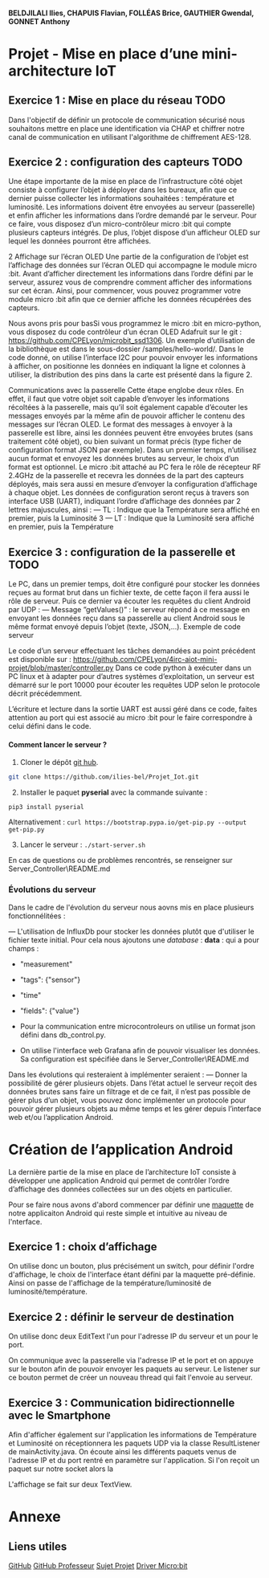 #### BELDJILALI Ilies, CHAPUIS Flavian, FOLLÉAS Brice, GAUTHIER Gwendal, GONNET Anthony

# Projet - Mise en place d’une mini-architecture IoT

## Exercice 1 : Mise en place du réseau TODO

Dans l'objectif de définir un protocole de communication sécurisé nous souhaitons mettre en place une identification via CHAP et chiffrer notre canal de communication en utilisant l'algorithme de chiffrement AES-128.


## Exercice 2 : configuration des capteurs TODO

Une étape importante de la mise en place de l’infrastructure côté objet consiste à configurer l’objet à déployer dans les bureaux, afin que ce dernier puisse collecter les informations souhaitées :
température et luminosité.
Les informations doivent être envoyées au serveur (passerelle) et enfin afficher les informations dans l’ordre demandé par le serveur.
Pour ce faire, vous disposez d’un micro-contrôleur micro :bit qui compte plusieurs capteurs intégrés. De plus, l’objet dispose d’un afficheur OLED sur lequel les données pourront être affichées.

2 Affichage sur l’écran OLED
Une partie de la configuration de l’objet est l’affichage des données sur l’écran OLED qui accompagne le module micro :bit. Avant d’afficher directement les informations dans l’ordre défini par le serveur, assurez vous de comprendre comment afficher des informations sur cet écran. Ainsi,
pour commencer, vous pouvez programmer votre module micro :bit afin que ce dernier affiche les données récupérées des capteurs.


Nous avons pris pour basSi vous programmez le micro :bit en micro-python, vous disposez du code contrôleur d’un
écran OLED Adafruit sur le git : https://github.com/CPELyon/microbit_ssd1306. Un exemple
d’utilisation de la bibliothèque est dans le sous-dossier /samples/hello-world/.
Dans le code donné, on utilise l’interface I2C pour pouvoir envoyer les informations à afficher,
on positionne les données en indiquant la ligne et colonnes à utiliser, la distribution des pins dans
la carte est présenté dans la figure 2.


Communications avec la passerelle
Cette étape englobe deux rôles. En effet, il faut que votre objet soit capable d’envoyer les
informations récoltées à la passerelle, mais qu’il soit également capable d’écouter les messages
envoyés par la même afin de pouvoir afficher le contenu des messages sur l’écran OLED.
Le format des messages à envoyer à la passerelle est libre, ainsi les données peuvent être envoyées
brutes (sans traitement côté objet), ou bien suivant un format précis (type ficher de configuration
format JSON par exemple). Dans un premier temps, n’utilisez aucun format et envoyez les données
brutes au serveur, le choix d’un format est optionnel.
Le micro :bit attaché au PC fera le rôle de récepteur RF 2.4GHz de la passerelle et recevra
les données de la part des capteurs déployés, mais sera aussi en mesure d’envoyer la configuration
d’affichage à chaque objet. Les données de configuration seront reçus à travers son interface USB
(UART), indiquant l’ordre d’affichage des données par 2 lettres majuscules, ainsi :
— TL : Indique que la Température sera affiché en premier, puis la Luminosité
3
— LT : Indique que la Luminosité sera affiché en premier, puis la Température

## Exercice 3 : configuration de la passerelle et TODO

Le PC, dans un premier temps, doit être configuré pour stocker les données reçues au format
brut dans un fichier texte, de cette façon il fera aussi le rôle de serveur.
Puis ce dernier va écouter les requêtes du client Android par UDP :
— Message ”getValues()” : le serveur répond à ce message en envoyant les données reçu dans
sa passerelle au client Android sous le même format envoyé depuis l’objet (texte, JSON,...).
Exemple de code serveur

Le code d’un serveur effectuant les tâches demandées au point précédent est disponible sur :
https://github.com/CPELyon/4irc-aiot-mini-projet/blob/master/controller.py
Dans ce code python à exécuter dans un PC linux et à adapter pour d’autres systèmes d’exploitation, un serveur est démarré sur le port 10000 pour écouter les requêtes UDP selon le protocole
décrit précédemment.

L’écriture et lecture dans la sortie UART est aussi géré dans ce code, faites attention au port
qui est associé au micro :bit pour le faire correspondre à celui défini dans le code.

#### Comment lancer le serveur ?

1. Cloner le dépôt [git hub](https://github.com/ilies-bel/Projet_Iot.git).

```bash
git clone https://github.com/ilies-bel/Projet_Iot.git
```

2. Installer le paquet **pyserial** avec la commande suivante :

`pip3 install pyserial`

Alternativement :
`curl https://bootstrap.pypa.io/get-pip.py --output get-pip.py`

3. Lancer le serveur :
`./start-server.sh`

En cas de questions ou de problèmes rencontrés, se renseigner sur Server_Controller\README.md

### Évolutions du serveur

Dans le cadre de l'évolution du serveur nous aovns mis en place plusieurs fonctionnélitées :

— L'utilisation de InfluxDb pour stocker les données plutôt que d'utiliser le fichier texte initial.
Pour cela nous ajoutons une *database* : **data** : qui a pour champs : 
- "measurement"
- "tags": {"sensor"}
- "time"
- "fields": {"value"} 

- Pour la communication entre microcontroleurs on utilise un format json défini dans db_control.py.

- On utilise l'interface web Grafana afin de pouvoir visualiser les données. Sa configuration est spécifiée dans le Server_Controller\README.md 

Dans les évolutions qui resteraient à implémenter seraient :
— Donner la possibilité de gérer plusieurs objets. Dans l’état actuel le serveur reçoit des données brutes sans faire un filtrage et de ce fait, il n’est pas possible de gérer plus d’un objet, vous pouvez donc implémenter un protocole pour pouvoir gérer plusieurs objets au même temps et les gérer depuis l’interface web et/ou l’application Android.

# Création de l’application Android

La dernière partie de la mise en place de l’architecture IoT consiste à développer une application Android qui permet de contrôler l’ordre d’affichage des données collectées sur un des objets en
particulier. 

Pour se faire nous avons d'abord commencer par définir une [maquette](TODO) de notre applicaiton Android qui reste simple et intuitive au niveau de l'nterface. 

## Exercice 1 : choix d’affichage

On utilise donc un bouton, plus précisément un switch, pour définir l'ordre d'affichage, le choix de l'interface étant défini par la maquette pré-définie. Ainsi on passe de l'affichage de la température/luminosité de luminosité/température.

## Exercice 2 : définir le serveur de destination

On utilise donc deux EditText l'un pour l'adresse IP du serveur et un pour le port.

On communique avec la passerelle via l'adresse IP et le port et on appuye sur le bouton afin de pouvoir envoyer les paquets au serveur.
Le listener sur ce bouton permet de créer un nouveau thread qui fait l'envoie au serveur.

## Exercice 3 : Communication bidirectionnelle avec le Smartphone

Afin d'afficher également sur l'application les informations de Température et Luminosité on réceptionnera les paquets UDP via la classe ResultListener de mainActivity.java. On écoute ainsi les différents paquets venus de l'adresse IP et du port rentré en paramètre sur l'application. Si l'on reçoit un paquet sur notre socket alors la 

L'affichage se fait sur deux TextView.

# Annexe

## Liens utiles 

[GitHub](https://github.com/ilies-bel/Projet_Iot)
[GitHub Professeur](https://github.com/CPELyon/4irc-aiot-mini-projet)
[Sujet Projet](https://prod.e-campus.cpe.fr/pluginfile.php/52754/mod_resource/content/1/projet.pdf)
[Driver Micro:bit](https://github.com/CPELyon/microbit_ssd1306)